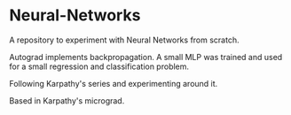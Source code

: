 # Neural-Networks

A repository to experiment with Neural Networks from scratch.

Autograd implements backpropagation. A small MLP was trained and used for a small regression and classification problem.

Following Karpathy's series and experimenting around it.

Based in Karpathy's micrograd.
